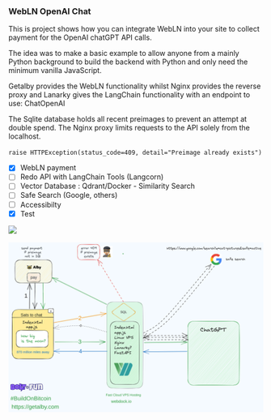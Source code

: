 ### WebLN OpenAI Chat

<p>This is project shows how you can integrate WebLN into your site to collect payment for the OpenAI chatGPT API calls.

The idea was to make a basic example to allow anyone from a mainly Python background to build the backend with Python and only need the minimum vanilla JavaScript.

Getalby provides the WebLN functionality whilst Nginx provides the reverse proxy and Lanarky gives the LangChain functionality with an endpoint to use: ChatOpenAI

The Sqlite database holds all recent preimages to prevent an attempt at double spend. The Nginx proxy limits requests to the API solely from the localhost.</p>

  `raise HTTPException(status_code=409, detail="Preimage already exists")`

* [X] WebLN payment
* [ ] Redo API with LangChain Tools (Langcorn)
* [ ] Vector Database : Qdrant/Docker - Similarity Search
* [ ] Safe Search (Google, others)
* [ ] Accessibilty
* [X] Test

[<img src="https://i9.ytimg.com/vi/l-RTcj9Uh5M/sddefault.jpg?v=64c79e1e&sqp=CLy9nqYG&rs=AOn4CLDJM_rnqgIEN1MKpZjeI0FtPs4VXA" width="50%">](https://youtu.be/l-RTcj9Uh5M "Chat for Sats")

!['flow'](images/sats_chat.png)
